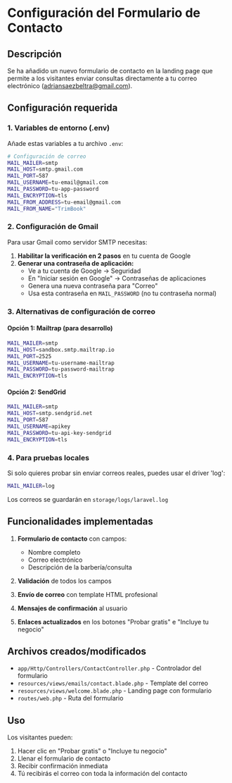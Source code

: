 # Configuración del Formulario de Contacto

## Descripción
Se ha añadido un nuevo formulario de contacto en la landing page que permite a los visitantes enviar consultas directamente a tu correo electrónico (adriansaezbeltra@gmail.com).

## Configuración requerida

### 1. Variables de entorno (.env)
Añade estas variables a tu archivo `.env`:

```bash
# Configuración de correo
MAIL_MAILER=smtp
MAIL_HOST=smtp.gmail.com
MAIL_PORT=587
MAIL_USERNAME=tu-email@gmail.com
MAIL_PASSWORD=tu-app-password
MAIL_ENCRYPTION=tls
MAIL_FROM_ADDRESS=tu-email@gmail.com
MAIL_FROM_NAME="TrimBook"
```

### 2. Configuración de Gmail
Para usar Gmail como servidor SMTP necesitas:

1. **Habilitar la verificación en 2 pasos** en tu cuenta de Google
2. **Generar una contraseña de aplicación:**
   - Ve a tu cuenta de Google → Seguridad
   - En "Iniciar sesión en Google" → Contraseñas de aplicaciones
   - Genera una nueva contraseña para "Correo"
   - Usa esta contraseña en `MAIL_PASSWORD` (no tu contraseña normal)

### 3. Alternativas de configuración de correo

#### Opción 1: Mailtrap (para desarrollo)
```bash
MAIL_MAILER=smtp
MAIL_HOST=sandbox.smtp.mailtrap.io
MAIL_PORT=2525
MAIL_USERNAME=tu-username-mailtrap
MAIL_PASSWORD=tu-password-mailtrap
MAIL_ENCRYPTION=tls
```

#### Opción 2: SendGrid
```bash
MAIL_MAILER=smtp
MAIL_HOST=smtp.sendgrid.net
MAIL_PORT=587
MAIL_USERNAME=apikey
MAIL_PASSWORD=tu-api-key-sendgrid
MAIL_ENCRYPTION=tls
```

### 4. Para pruebas locales
Si solo quieres probar sin enviar correos reales, puedes usar el driver 'log':

```bash
MAIL_MAILER=log
```

Los correos se guardarán en `storage/logs/laravel.log`

## Funcionalidades implementadas

1. **Formulario de contacto** con campos:
   - Nombre completo
   - Correo electrónico
   - Descripción de la barbería/consulta

2. **Validación** de todos los campos

3. **Envío de correo** con template HTML profesional

4. **Mensajes de confirmación** al usuario

5. **Enlaces actualizados** en los botones "Probar gratis" e "Incluye tu negocio"

## Archivos creados/modificados

- `app/Http/Controllers/ContactController.php` - Controlador del formulario
- `resources/views/emails/contact.blade.php` - Template del correo
- `resources/views/welcome.blade.php` - Landing page con formulario
- `routes/web.php` - Ruta del formulario

## Uso
Los visitantes pueden:
1. Hacer clic en "Probar gratis" o "Incluye tu negocio"
2. Llenar el formulario de contacto
3. Recibir confirmación inmediata
4. Tú recibirás el correo con toda la información del contacto 